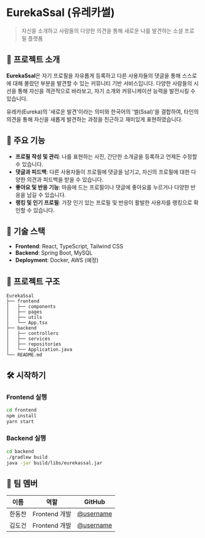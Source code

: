 # EurekaSsal (유레카썰)

> 자신을 소개하고 사람들의 다양한 의견을 통해 새로운 나를 발견하는 소셜 프로필 플랫폼

## 📌 프로젝트 소개

**EurekaSsal**은 자기 프로필을 자유롭게 등록하고 다른 사용자들의 댓글을 통해 스스로에 대해 몰랐던 부분을 발견할 수 있는 커뮤니티 기반 서비스입니다. 다양한 사람들의 시선을 통해 자신을 객관적으로 바라보고, 자기 소개와 커뮤니케이션 능력을 발전시킬 수 있습니다.

유레카(Eureka)의 '새로운 발견'이라는 의미와 한국어의 '썰(Ssal)'을 결합하여, 타인의 의견을 통해 자신을 새롭게 발견하는 과정을 친근하고 재미있게 표현하였습니다.

## 🌟 주요 기능

- **프로필 작성 및 관리**: 나를 표현하는 사진, 간단한 소개글을 등록하고 언제든 수정할 수 있습니다.
- **댓글과 피드백**: 다른 사용자들이 프로필에 댓글을 남기고, 자신의 프로필에 대한 다양한 의견과 피드백을 받을 수 있습니다.
- **좋아요 및 반응 기능**: 마음에 드는 프로필이나 댓글에 좋아요를 누르거나 다양한 반응을 남길 수 있습니다.
- **랭킹 및 인기 프로필**: 가장 인기 있는 프로필 및 반응이 활발한 사용자를 랭킹으로 확인할 수 있습니다.

## 🚀 기술 스택

- **Frontend**: React, TypeScript, Tailwind CSS
- **Backend**: Spring Boot, MySQL
- **Deployment**: Docker, AWS (예정)

## 📁 프로젝트 구조
```
EurekaSsal
├── frontend
│   ├── components
│   ├── pages
│   ├── utils
│   └── App.tsx
├── backend
│   ├── controllers
│   ├── services
│   ├── repositories
│   └── Application.java
└── README.md
```

## 🛠️ 시작하기

### Frontend 실행
```bash
cd frontend
npm install
yarn start
```

### Backend 실행
```bash
cd backend
./gradlew build
java -jar build/libs/eurekassal.jar
```

## 🙋 팀 멤버

| 이름  | 역할 | GitHub                                      |
|-----|------|---------------------------------------------|
| 한동찬 | Frontend 개발 | [@username](https://github.com/pillow12360) |
| 김도건 | Frontend 개발 | [@username](https://github.com/username)    |
